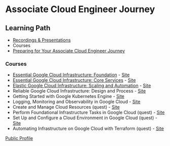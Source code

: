 # Associate Cloud Engineer Journey

## Learning Path

- [Recordings & Presentations](Recordings.md)
- Courses
- [Preparing for Your Associate Cloud Engineer Journey](docs/ACE_Workbook.pdf)

### Courses
- [Essential Google Cloud Infrastructure: Foundation](/Cloud%20Skills%20Boost/Google%20Cloud%20Fundamentals/Foundation/00.Readme.md) - [Site](https://www.cloudskillsboost.google/course_templates/50)
- [Essential Google Cloud Infrastructure: Core Services](/Cloud%20Skills%20Boost/Google%20Cloud%20Fundamentals/Core%20Infrastructure/00.Introduction.md) - [Site](https://www.cloudskillsboost.google/course_templates/49)
- [Elastic Google Cloud Infrastructure: Scaling and Automation](/Cloud%20Skills%20Boost/Elastic%20Google%20Cloud%20Infrastructure%20-%20Scaling%20and%20Automation/00.Introduction.md) - [Site](https://www.cloudskillsboost.google/course_templates/178)
- Reliable Google Cloud Infrastructure: Design and Process - [Site](https://www.cloudskillsboost.google/course_templates/41)
- Getting Started with Google Kubernetes Engine - [Site](https://www.cloudskillsboost.google/course_templates/2)
- Logging, Monitoring and Observability in Google Cloud - [Site](https://www.cloudskillsboost.google/course_templates/99)
- Create and Manage Cloud Resources (quest) - [Site](https://www.cloudskillsboost.google/quests/120)
- Perform Foundational Infrastructure Tasks in Google Cloud (quest) - [Site](https://www.cloudskillsboost.google/quests/118)
- Set Up and Configure a Cloud Environment in Google Cloud (quest) - [Site](https://www.cloudskillsboost.google/quests/119)
- Automating Infrastructure on Google Cloud with Terraform (quest) - [Site](https://www.cloudskillsboost.google/quests/159)



[Public Profile](https://www.cloudskillsboost.google/public_profiles/1d4a895a-93f4-4863-9212-5d4855fb9721)